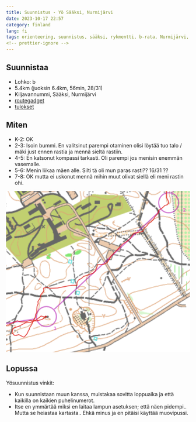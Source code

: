 ```yaml
---
title: Suunnistus - Yö Sääksi, Nurmijärvi
date: 2023-10-17 22:57
category: finland
lang: fi
tags: orienteering, suunnistus, sääksi, rykmentti, b-rata, Nurmijärvi, kunto, rastianalyysi
<!-- prettier-ignore -->
---
```


Suunnistaa
---

- Lohko: b
- 5.4km (juoksin 6.4km, 56min, 28/31)
- Kiljavannummi, Sääksi, Nurmijärvi
- [routegadget](https://rajamaenrykmentti.fi/kilpailut/reittiharveli/cgi-bin/reitti.cgi?act=map&id=157&cID=7&pID=50150)
- [tulokset](https://rajamaenrykmentti.fi/irtulokset2023/v20231017yo.html)

Miten
---

- K-2: OK
- 2-3: Isoin bummi. En valitsinut parempi otaminen olisi löytää tuo talo / mäki just ennen rastia ja mennä sieltä rastiin.
- 4-5: En katsonut kompassi tarkasti. Oli parempi jos menisin enemmän vasemalle.
- 5-6: Menin liikaa mäen alle. Silti tä oli mun paras rasti?? 16/31 ??
- 7-8: OK mutta ei uskonut mennä mihin muut olivat siellä eli meni rastin ohi.
  
[![from rasti 2 to 3](images/rajamaen.saaksi.2-3.png "2-3")](images/rajamaen.saaksi.2-3.png)

Lopussa
---

Yösuunnistus vinkit:

- Kun suunnistaan muun kanssa, muistakaa sovitta loppuaika ja että kaikilla on kaikien puhelinumerot.
- Itse en ymmärtää miksi en laitaa lampun asetuksen; että näen pidempi.. Mutta se heiastaa kartasta.. Ehkä minus ja en pitäisi käyttää muovipussi.
